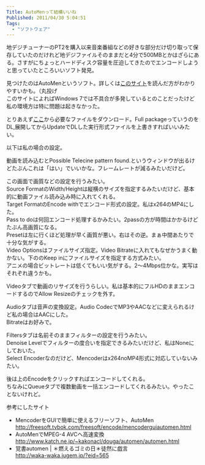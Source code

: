 ```yaml
---
Title: AutoMenって結構いいね
Published: 2011/04/30 5:04:51
Tags:
  - "ソフトウェア"
---
```

地デジチューナーのPT2を購入以来音楽番組などの好きな部分だけ切り取って保存していたのだけれど地デジファイルそのままだと4分で500MBとかはざらにある。さすがにちょっとハードディスク容量を圧迫してきたのでエンコードしようと思っていたところいいソフト発見。

見つけたのはAutoMenというソフト。詳しくは[このサイト](http://freesoft.tvbok.com/freesoft/encode/mencoderguiautomen.html "MencoderをGUIで簡単に使えるフリーソフト、AutoMen ぼくんちのTV 別館")を読んだ方がわかりやすいかも。（丸投げ   
このサイトによればWindows 7では不具合が多発しているとのことだったけど私の環境方は特に問題は起きなかった。

とりあえず[ここ](http://forum.doom9.org/showthread.php?p=1018336)から必要なファイルをダウンロード。Full packageっていうのをDL,展開してからUpdateでDLした実行形式ファイルを上書きすればいいみたい。

以下は私の場合の設定。

動画を読み込むとPossible Telecine pattern found.というウィンドウが出るけどたぶんこれは「はい」でいいかな。フレームレートが減るみたいだけど。

[](20140120004624.jpg)

この画面で画質などの設定を行うみたい。   
Source FormatのWidth/Heightは縦横のサイズを指定するみたいだけど、基本的に動画ファイル読み込み時に入れてくれる。   
Target FormatのEncode withでエンコード形式の設定。私はx264のMP4にした。   
Pass to doは何回エンコード処理するかみたい。2passの方が時間はかかるけどたぶん高画質になる。   
Presetは左に行くほど処理が早く画質が悪い。右はその逆。まぁ中間あたりで十分な気がする。   
Video Optionsはファイルサイズ指定。Video Bitrateに入れてもなぜかうまく動かない。下ののKeep inにファイルサイズを指定する方式みたい。   
アニメの場合ビットレートは低くてもいい気がする。2～4Mbps位かな。実写はそれぞれ違うかも。

[](20140120004724.jpg)

Videoタブで動画のリサイズを行うらしい。私は基本的にフルHDのままエンコードするのでAllow Resizeのチェックを外す。

[](20140120004736.jpg)

Audioタブは音声の変換設定。Audio CodecでMP3やAACなどに変えられるけど私の場合はAACにした。   
Bitrateはお好みで。

Filtersタブは名前そのままフィルターの設定を行うみたい。   
Denoise Levelでフィルターの度合いを指定できるみたいだけど、私はNoneにしておいた。   
Select Encoderなのだけど、Mencoderはx264noMP4形式に対応していないみたい。

後は上のEncodeをクリックすればエンコードしてくれる。   
ちなみにQueueタブで複数動画を一括エンコードしてくれるみたい。やったことないけれど。

参考にしたサイト   
- MencoderをGUIで簡単に使えるフリーソフト、AutoMen   
http://freesoft.tvbok.com/freesoft/encode/mencoderguiautomen.html   
- AutoMenでMPEG-4 AVCへ高速変換   
http://www.katch.ne.jp/~kakonacl/douga/automen/automen.html   
- 覚書automen | ＊燃えるゴミの日＊徒然に戯言   
http://waka-waka.jugem.jp/?eid=565